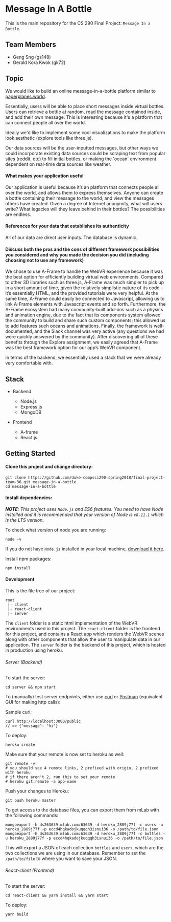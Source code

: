 # Message In A Bottle
This is the main repository for the CS 290 Final Project: `Message In a Bottle`.

## Team Members
* Geng Sng (gs148)
* Gerald Kora Kwok (gk72)

## Topic
We would like to build an online message-in-a-bottle platform similar to [paperplanes.world](https://paperplanes.world/).

Essentially, users will be able to place short messages inside virtual bottles. Users can retrieve a bottle at random, read the message contained inside, and add their own message. This is interesting because it's a platform that can connect people all over the world.

Ideally we'd like to implement some cool visualizations to make the platform look aesthetic (explore tools like three.js).

Our data sources will be the user-inputted messages, but other ways we could incorporate existing data sources could be scraping text from popular sites (reddit, etc) to fill initial bottles, or making the 'ocean' environment dependent on real-time data sources like weather.

#### What makes your application useful 
Our application is useful because it’s an platform that connects people all over the world, and allows them to express themselves. Anyone can create a bottle containing their message to the world, and view the messages others have created. Given a degree of Internet anonymity, what will users write? What legacies will they leave behind in their bottles? The possibilities are endless.

#### References for your data that establishes its authenticity 
All of our data are direct user inputs. The database is dynamic.

#### Discuss both the pros and the cons of different framework possibilities you considered and why you made the decision you did (including choosing not to use any framework)
We chose to use A-Frame to handle the WebVR experience because it was the best option for efficiently building virtual web environments. Compared to other 3D libraries such as three.js, A-Frame was much simpler to pick up in a short amount of time, given the relatively simplistic nature of its code – it’s essentially HTML, and the provided tutorials were very helpful. At the same time, A-Frame could easily be connected to Javascript, allowing us to link A-Frame elements with Javascript events and so forth. Furthermore, the A-Frame ecosystem had many community-built add-ons such as a physics and animation engine, due to the fact that its components system allowed the community to build and share such custom components; this allowed us to add features such oceans and animations. Finally, the framework is well-documented, and the Slack channel was very active (any questions we had were quickly answered by the community). After discovering all of these benefits through the Explore assignment, we easily agreed that A-Frame was the best framework option for our app’s WebVR component.

In terms of the backend, we essentially used a stack that we were already very comfortable with.


## Stack
* Backend
  * Node.js
  * Express.js
  * MongoDB

* Frontend
  * A-frame
  * React.js

## Getting Started
#### Clone this project and change directory:
```
git clone https://github.com/duke-compsci290-spring2018/final-project-team-36.git message-in-a-bottle
cd message-in-a-bottle
```
#### Install dependencies:
_**NOTE**: This project uses `Node.js` and ES6 features. You need to have Node installed and it is recommended that your version of Node is `v8.11.1` which is the LTS version._

To check what version of node you are running:
```
node -v
```

If you do not have `Node.js` installed in your local machine, [download it here](https://www.google.com/search?q=download+nodejs&oq=download+nodejs&aqs=chrome..69i57.2421j0j4&sourceid=chrome&ie=UTF-8).

Install npm packages:
```
npm install
```

#### Development
This is the file tree of our project:
```
root
 |- client
 |- react-client
 |- server
```
The `client` folder is a static html implementation of the WebVR environments used in this project. The `react-client` folder is the frontend for this project, and contains a React app which renders the WebVR scenes along with other components that allow the user to manipulate data in our application. The `server` folder is the backend of this project, which is hosted in production using heroku.

###### Server (Backend)
To start the server:
```
cd server && npm start
```

To (manually) test server endpoints, either use [curl](https://curl.haxx.se/docs/manual.html) or [Postman](https://www.getpostman.com/) (equivalent GUI for making http calls):

Sample curl:
```
curl http://localhost:3000/public
// => {"message": "hi"}
```

To deploy:
```
heroku create
```
Make sure that your remote is now set to heroku as well:
```
git remote -v
# you should see 4 remote links, 2 prefixed with origin, 2 prefixed with heroku
# if there aren't 2, run this to set your remote
# heroku git:remote -a app-name
```
Push your changes to Heroku:
```
git push heroku master
```

To get access to the database files, you can export them from mLab with the following commands:
```
mongoexport -h ds263639.mlab.com:63639 -d heroku_2889j77f -c users -u heroku_2889j77f -p eccd4hqkadojkuqqqh3isnui36 -o /path/to/file.json
mongoexport -h ds263639.mlab.com:63639 -d heroku_2889j77f -c bottles -u heroku_2889j77f -p eccd4hqkadojkuqqqh3isnui36 -o /path/to/file.json

```
This will export a JSON of each collection `bottles` and `users`, which are the two collections we are using in our database. Remember to set the `/path/to/file` to where you want to save your JSON.

###### React-client (Frontend)
To start the server:
```
cd react-client && yarn install && yarn start
```
To deploy:
```
yarn build
```
